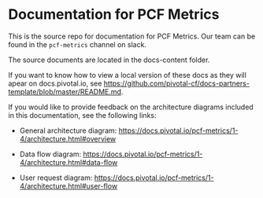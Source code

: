 # Documentation for PCF Metrics

This is the source repo for documentation for PCF Metrics. Our team can be
found in the `pcf-metrics` channel on slack.

The source documents are located in the docs-content folder. 

If you want to know how to view a local version of these docs as they will apear on docs.pivotal.io, see https://github.com/pivotal-cf/docs-partners-template/blob/master/README.md. 

If you would like to provide feedback on the architecture diagrams included in this documentation, see the following links:

* General architecture diagram: 
https://docs.pivotal.io/pcf-metrics/1-4/architecture.html#overview

* Data flow diagram: 
https://docs.pivotal.io/pcf-metrics/1-4/architecture.html#data-flow

* User request diagram: 
https://docs.pivotal.io/pcf-metrics/1-4/architecture.html#user-flow

